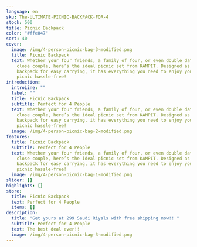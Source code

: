 ```yaml
---
language: en
sku: The-ULTIMATE-PICNIC-BACKPACK-FOR-4
stock: 500
title: Picnic Backpack
color: "#ffe047"
sort: 40
cover:
  image: /img/4-person-picnic-bag-3-modified.png
  title: Picnic Backpack
  text: Whether your four friends, a family of four, or even double dating with a
    close couple, here’s the ideal picnic set from KAMPIT. Designed as a
    backpack for easy carrying, it has everything you need to enjoy your next
    picnic hassle-free!
introduction:
  introLine: ""
  label: ""
  title: Picnic Backpack
  subtitle: Perfect for 4 People
  text: Whether your four friends, a family of four, or even double dating with a
    close couple, here’s the ideal picnic set from KAMPIT. Designed as a
    backpack for easy carrying, it has everything you need to enjoy your next
    picnic hassle-free!
  image: /img/4-person-picnic-bag-2-modified.png
features:
  title: Picnic Backpack
  subtitle: Perfect for 4 People
  text: Whether your four friends, a family of four, or even double dating with a
    close couple, here’s the ideal picnic set from KAMPIT. Designed as a
    backpack for easy carrying, it has everything you need to enjoy your next
    picnic hassle-free!
  image: /img/4-person-picnic-bag-1-modified.png
slider: []
highlights: []
store:
  title: Picnic Backpack
  text: Perfect for 4 People
  items: []
description:
  title: "Get yours at 299 Saudi Riyals with free shipping now!! "
  subtitle: Perfect for 4 People
  text: The best deal ever!!
  image: /img/4-person-picnic-bag-3-modified.png
---
```

